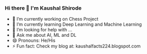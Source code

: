 ### Hi there 👋 I'm Kaushal Shirode



- 🔭 I’m currently working on Chess Project
- 🌱 I’m currently learning Deep Learning and Machine Learning 
- 🤔 I’m looking for help with ...
- 💬 Ask me about AI, ML and DL 
- 😄 Pronouns: He/His
- ⚡ Fun fact: Check my blog at: kaushalfacts224.blogspot.com


